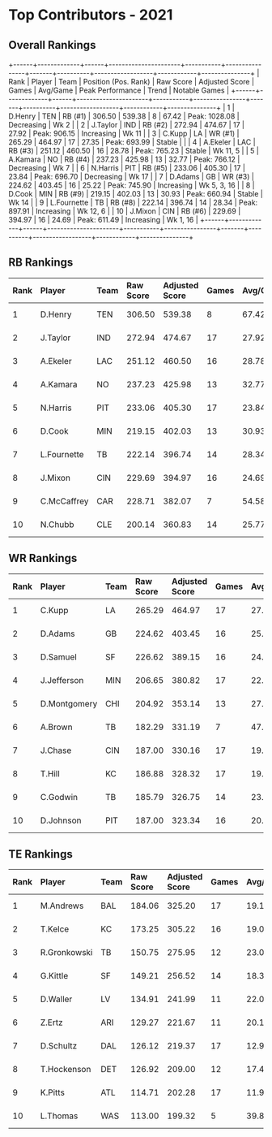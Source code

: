 # Top Contributors - 2021

## Overall Rankings

+------+-------------+------+----------------------+-----------+----------------+-------+----------+------------------+------------+---------------+
| Rank | Player      | Team | Position (Pos. Rank) | Raw Score | Adjusted Score | Games | Avg/Game | Peak Performance | Trend      | Notable Games |
+------+-------------+------+----------------------+-----------+----------------+-------+----------+------------------+------------+---------------+
| 1    | D.Henry     | TEN  | RB (#1)              | 306.50    | 539.38         | 8     | 67.42    | Peak: 1028.08    | Decreasing | Wk 2          |
| 2    | J.Taylor    | IND  | RB (#2)              | 272.94    | 474.67         | 17    | 27.92    | Peak: 906.15     | Increasing | Wk 11         |
| 3    | C.Kupp      | LA   | WR (#1)              | 265.29    | 464.97         | 17    | 27.35    | Peak: 693.99     | Stable     |               |
| 4    | A.Ekeler    | LAC  | RB (#3)              | 251.12    | 460.50         | 16    | 28.78    | Peak: 765.23     | Stable     | Wk 11, 5      |
| 5    | A.Kamara    | NO   | RB (#4)              | 237.23    | 425.98         | 13    | 32.77    | Peak: 766.12     | Decreasing | Wk 7          |
| 6    | N.Harris    | PIT  | RB (#5)              | 233.06    | 405.30         | 17    | 23.84    | Peak: 696.70     | Decreasing | Wk 17         |
| 7    | D.Adams     | GB   | WR (#3)              | 224.62    | 403.45         | 16    | 25.22    | Peak: 745.90     | Increasing | Wk 5, 3, 16   |
| 8    | D.Cook      | MIN  | RB (#9)              | 219.15    | 402.03         | 13    | 30.93    | Peak: 660.94     | Stable     | Wk 14         |
| 9    | L.Fournette | TB   | RB (#8)              | 222.14    | 396.74         | 14    | 28.34    | Peak: 897.91     | Increasing | Wk 12, 6      |
| 10   | J.Mixon     | CIN  | RB (#6)              | 229.69    | 394.97         | 16    | 24.69    | Peak: 611.49     | Increasing | Wk 1, 16      |
+------+-------------+------+----------------------+-----------+----------------+-------+----------+------------------+------------+---------------+

## RB Rankings

| Rank | Player      | Team | Raw Score | Adjusted Score | Games | Avg/Game | Peak Performance | Trend      | Notable Games |
| :----| :-----------| :----| :---------| :--------------| :-----| :--------| :----------------| :----------| :-------------|
| 1    | D.Henry     | TEN  | 306.50    | 539.38         | 8     | 67.42    | Peak: 1028.08    | Decreasing | Wk 2          |
| 2    | J.Taylor    | IND  | 272.94    | 474.67         | 17    | 27.92    | Peak: 906.15     | Increasing | Wk 11         |
| 3    | A.Ekeler    | LAC  | 251.12    | 460.50         | 16    | 28.78    | Peak: 765.23     | Stable     | Wk 11, 5      |
| 4    | A.Kamara    | NO   | 237.23    | 425.98         | 13    | 32.77    | Peak: 766.12     | Decreasing | Wk 7          |
| 5    | N.Harris    | PIT  | 233.06    | 405.30         | 17    | 23.84    | Peak: 696.70     | Decreasing | Wk 17         |
| 6    | D.Cook      | MIN  | 219.15    | 402.03         | 13    | 30.93    | Peak: 660.94     | Stable     | Wk 14         |
| 7    | L.Fournette | TB   | 222.14    | 396.74         | 14    | 28.34    | Peak: 897.91     | Increasing | Wk 12, 6      |
| 8    | J.Mixon     | CIN  | 229.69    | 394.97         | 16    | 24.69    | Peak: 611.49     | Increasing | Wk 1, 16      |
| 9    | C.McCaffrey | CAR  | 228.71    | 382.07         | 7     | 54.58    | Peak: 668.13     | Decreasing |               |
| 10   | N.Chubb     | CLE  | 200.14    | 360.83         | 14    | 25.77    | Peak: 590.54     | Decreasing |               |

## WR Rankings

| Rank | Player       | Team | Raw Score | Adjusted Score | Games | Avg/Game | Peak Performance | Trend      | Notable Games |
| :----| :------------| :----| :---------| :--------------| :-----| :--------| :----------------| :----------| :-------------|
| 1    | C.Kupp       | LA   | 265.29    | 464.97         | 17    | 27.35    | Peak: 693.99     | Stable     |               |
| 2    | D.Adams      | GB   | 224.62    | 403.45         | 16    | 25.22    | Peak: 745.90     | Increasing | Wk 5, 3, 16   |
| 3    | D.Samuel     | SF   | 226.62    | 389.15         | 16    | 24.32    | Peak: 614.51     | Stable     |               |
| 4    | J.Jefferson  | MIN  | 206.65    | 380.82         | 17    | 22.40    | Peak: 709.45     | Increasing |               |
| 5    | D.Montgomery | CHI  | 204.92    | 353.14         | 13    | 27.16    | Peak: 580.39     | Stable     |               |
| 6    | A.Brown      | TB   | 182.29    | 331.19         | 7     | 47.31    | Peak: 530.10     | Stable     |               |
| 7    | J.Chase      | CIN  | 187.00    | 330.16         | 17    | 19.42    | Peak: 1039.58    | Decreasing |               |
| 8    | T.Hill       | KC   | 186.88    | 328.32         | 17    | 19.31    | Peak: 826.11     | Decreasing |               |
| 9    | C.Godwin     | TB   | 185.79    | 326.75         | 14    | 23.34    | Peak: 572.69     | Stable     |               |
| 10   | D.Johnson    | PIT  | 187.00    | 323.34         | 16    | 20.21    | Peak: 564.49     | Increasing |               |

## TE Rankings

| Rank | Player       | Team | Raw Score | Adjusted Score | Games | Avg/Game | Peak Performance | Trend      | Notable Games |
| :----| :------------| :----| :---------| :--------------| :-----| :--------| :----------------| :----------| :-------------|
| 1    | M.Andrews    | BAL  | 184.06    | 325.20         | 17    | 19.13    | Peak: 706.38     | Increasing |               |
| 2    | T.Kelce      | KC   | 173.25    | 305.22         | 16    | 19.08    | Peak: 816.85     | Increasing |               |
| 3    | R.Gronkowski | TB   | 150.75    | 275.95         | 12    | 23.00    | Peak: 552.72     | Stable     |               |
| 4    | G.Kittle     | SF   | 149.21    | 256.52         | 14    | 18.32    | Peak: 754.90     | Increasing |               |
| 5    | D.Waller     | LV   | 134.91    | 241.99         | 11    | 22.00    | Peak: 544.16     | Decreasing |               |
| 6    | Z.Ertz       | ARI  | 129.27    | 221.67         | 11    | 20.15    | Peak: 512.30     | Increasing |               |
| 7    | D.Schultz    | DAL  | 126.12    | 219.37         | 17    | 12.90    | Peak: 433.52     | Stable     |               |
| 8    | T.Hockenson  | DET  | 126.92    | 209.00         | 12    | 17.42    | Peak: 394.12     | Stable     |               |
| 9    | K.Pitts      | ATL  | 114.71    | 202.28         | 17    | 11.90    | Peak: 472.86     | Decreasing |               |
| 10   | L.Thomas     | WAS  | 113.00    | 199.32         | 5     | 39.86    | Peak: 253.79     | Stable     |               |

